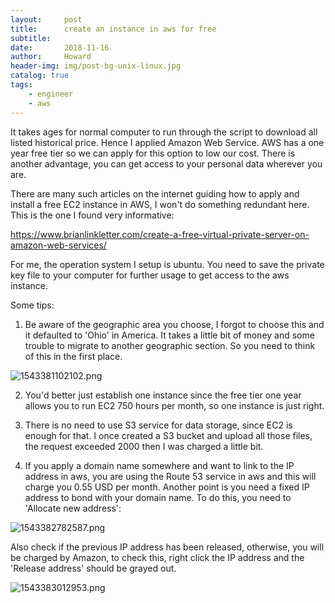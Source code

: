 ```yaml
---
layout:     post
title:      create an instance in aws for free
subtitle:   
date:       2018-11-16
author:     Howard
header-img: img/post-bg-unix-linux.jpg
catalog: true
tags:
    - engineer
    - aws
---
```



It takes ages for normal computer to run through the script to download all listed historical price. Hence I applied Amazon Web Service. AWS has a one year free tier so we can apply for this option to low our cost. There is another advantage, you can get access to your personal data wherever you are. 



There are many such articles on the internet guiding how to apply and install a free EC2 instance in AWS, I won't do something redundant here. This is the one I found very informative:



https://www.brianlinkletter.com/create-a-free-virtual-private-server-on-amazon-web-services/



For me, the operation system I setup is ubuntu. You need to save the private key file to your computer for further usage to get access to the aws instance. 

Some tips:

1. Be aware of the geographic area you choose, I forgot to choose this and it defaulted to 'Ohio' in America. It takes a little bit of money and some trouble to migrate to another geographic section.  So you need to think of this in the first place. 

![1543381102102.png](https://cdn.steemitimages.com/DQmaZkH9tb8x91vrsGGSLkwJwcqwjcDfQr5mbmqU5yt6Nys/1543381102102.png)



2. You'd better just establish one instance since the free tier one year allows you to run EC2 750 hours  per month, so one instance is just right.



3. There is no need to use S3 service for data storage, since EC2 is enough for that. I once created a S3 bucket and upload all those files, the request exceeded 2000 then I was charged a little bit.



4. If you apply a domain name somewhere and want to link to the IP address in aws, you are using the Route 53 service in aws and this will charge you 0.55 USD per month. Another point is you need a fixed IP address to bond with your domain name.  To do this, you need to 'Allocate new address':

![1543382782587.png](https://cdn.steemitimages.com/DQmcF4ZNHgvKUYFBPuHk9L7W18XCPKjw6ZKWSgnUghEMi4b/1543382782587.png)

Also check if the previous IP address has been released, otherwise, you will be charged by Amazon, to check this, right click the IP address and the 'Release address' should be grayed out.

![1543383012953.png](https://cdn.steemitimages.com/DQmcAS5Lw6gxf4AcLidttmttXUytSaZqhSRvWvS5qaTpPte/1543383012953.png)